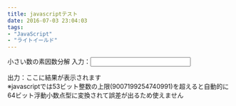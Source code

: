 ```yaml
---
title: javascriptテスト
date: 2016-07-03 23:04:03
tags:
- "JavaScript"
- "ライトイールド"
---
```

小さい数の素因数分解
入力：<input id="soinsu_bunkai_input" size="25" type="text" value="" /><div id="soinsu_bunkai_return">出力：ここに結果が表示されます</div>
※javascriptでは53ビット整数の上限(9007199254740991)を超えると自動的に64ビット浮動小数点型に変換されて誤差が出るため使えません


<script type="text/javascript">
$('#soinsu_bunkai_input').on('keyup change paste', function() {
  var start = new Date();
  var kotae = soinsu5($('#soinsu_bunkai_input').val());
  var end = new Date();
  $('#soinsu_bunkai_return').html("出力：" + kotae + "<br>\n ※処理時間:" + (end - start) + "ms");
});
var soinsu5=function(b){
  if(b.match(/[^0-9]/g))return"\u30a8\u30e9\u30fc:\u8aa4\u3063\u305f\u5165\u529b\u3067\u3059";
  var f=[],c=Number(b);if(!(9007199254740991>=c))return"\u30a8\u30e9\u30fc:\u6570\u5024\u304c\u5927\u304d\u3059\u304e\u307e\u3059\u3002<br>\n";
  if(2>c)return b;
  var d=Math.sqrt(c),d=[2,3,5,7,11,13,17,19,23,29];
  for(b=0;9>=b;b++)for(;0==c%d[b];)c/=d[b],f.push(d[b]);
  if(30>c)return f.join(" * ");
  for(var e=30,g=[1,7,11,13,17,19,23,29],d=Math.sqrt(c);e<=d;){for(b=0;7>=b;b++)for(;0==c%(e+g[b]);)c/=
  e+g[b],f.push(e+g[b]),d=Math.sqrt(c);e+=30}1!=c&&f.push(c);
  return f.join(" * ")
};
</script>
